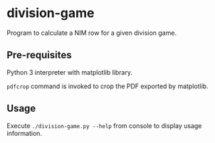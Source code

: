 division-game
=============
Program to calculate a NIM row for a given division game.

Pre-requisites
-------------
Python 3 interpreter with matplotlib library.

`pdfcrop` command is invoked to crop the PDF exported by matplotlib.

Usage
-------------
Execute `./division-game.py --help` from console to display usage information.
